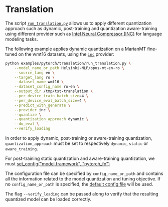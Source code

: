 <!---
Copyright 2020 The HuggingFace Team. All rights reserved.

Licensed under the Apache License, Version 2.0 (the "License");
you may not use this file except in compliance with the License.
You may obtain a copy of the License at

    http://www.apache.org/licenses/LICENSE-2.0

Unless required by applicable law or agreed to in writing, software
distributed under the License is distributed on an "AS IS" BASIS,
WITHOUT WARRANTIES OR CONDITIONS OF ANY KIND, either express or implied.
See the License for the specific language governing permissions and
limitations under the License.
-->

# Translation 

The script [`run_translation.py`](https://github.com/huggingface/optimum/blob/main/examples/pytorch/translation/run_translation.py) 
allows us to apply different quantization approach such as dynamic, post-training and quantization aware-training 
using different provider such as [Intel Neural Compressor (INC)](https://github.com/intel/neural-compressor) for 
language modeling tasks.


The following example applies dynamic quantization on a MarianMT fine-tuned on the wmt16 datasets, using the
[`inc`](https://github.com/intel/neural-compressor) provider: 


```bash
python examples/pytorch/translation/run_translation.py \
    --model_name_or_path Helsinki-NLP/opus-mt-en-ro \
    --source_lang en \
    --target_lang ro \
    --dataset_name wmt16 \
    --dataset_config_name ro-en \
    --output_dir /tmp/tst-translation \
    --per_device_train_batch_size=4 \
    --per_device_eval_batch_size=4 \
    --predict_with_generate \
    --provider inc \
    --quantize \
    --quantization_approach dynamic \
    --do_eval \
    --verify_loading
```

In order to apply dynamic, post-training or aware-training quantization, `quantization_approach` must be set to 
respectively `dynamic`, `static` or `aware_training`.

For post-training static quantization and aware-training quantization, we must [set_config("model.framework", "pytorch_fx")](run_translation.py#L633)

The configuration file can be specified by `config_name_or_path` and contains all the information related 
to the model quantization and tuning objective.  If no `config_name_or_path` is specified, the 
[default config file](https://github.com/huggingface/optimum/blob/main/examples/pytorch/translation/config/inc/quantization.yml) 
will be used.

The flag `--verify_loading` can be passed along to verify that the resulting quantized model can be loaded correctly.